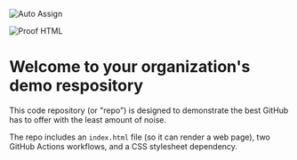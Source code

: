 ![Auto Assign](https://github.com/aplikasi-ucapan-selamat/demo-repository/actions/workflows/auto-assign.yml/badge.svg)

![Proof HTML](https://github.com/aplikasi-ucapan-selamat/demo-repository/actions/workflows/proof-html.yml/badge.svg)

# Welcome to your organization's demo respository
This code repository (or "repo") is designed to demonstrate the best GitHub has to offer with the least amount of noise.

The repo includes an `index.html` file (so it can render a web page), two GitHub Actions workflows, and a CSS stylesheet dependency.
